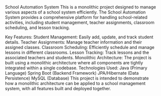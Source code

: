 School Automation System
This is a monolithic project designed to manage various aspects of a school system efficiently. The School Automation System provides a comprehensive platform for handling school-related activities, including student management, teacher assignments, classroom scheduling, and lesson tracking.

Key Features:
Student Management: Easily add, update, and track student details.
Teacher Assignments: Manage teacher information and their assigned classes.
Classroom Scheduling: Efficiently schedule and manage lessons in different classrooms.
Lesson Tracking: Track lessons and the associated teachers and students.
Monolithic Architecture: The project is built using a monolithic architecture where all components are tightly integrated within a single codebase.
Technologies Used:
Java (Primary Language)
Spring Boot (Backend Framework)
JPA/Hibernate (Data Persistence)
MySQL (Database)
This project is intended to demonstrate how a monolithic architecture can be applied to a school management system, with all features built and deployed together.
